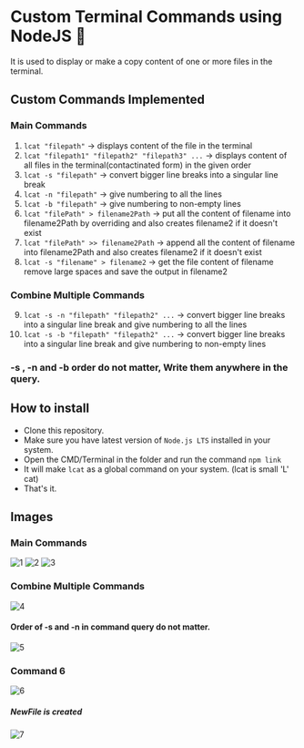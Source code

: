 # Custom Terminal Commands using NodeJS 🚀
It is used to display or make a copy content of one or more files in the terminal.

## Custom Commands Implemented

### Main Commands
1. ```lcat "filepath"``` &#8594; displays content of the file in the terminal
2. ```lcat "filepath1" "filepath2" "filepath3" ...``` &#8594; displays content of all files in the terminal(contactinated form) in the given order
3. ```lcat -s "filepath"``` &#8594; convert bigger line breaks into a singular line break
4. ```lcat -n "filepath"``` &#8594; give numbering to all the lines
5. ```lcat -b "filepath"``` &#8594; give numbering to non-empty lines
6. ```lcat "filePath" > filename2Path``` &#8594; put all the content of filename into filename2Path by overriding and also creates filename2 if it doesn't exist
7. ```lcat "filePath" >> filename2Path``` &#8594; append all the content of filename into filename2Path and also creates filename2 if it doesn't exist
8. ```lcat -s "filename" > filename2``` &#8594; get the file content of filename remove large spaces and save the output in filename2

### Combine Multiple Commands
9. ```lcat -s -n "filepath" "filepath2" ...``` &#8594; convert bigger line breaks into a singular line break and give numbering to all the lines
10. ```lcat -s -b "filepath" "filepath2" ...``` &#8594; convert bigger line breaks into a singular line break and give numbering to non-empty lines

### -s , -n and -b order do not matter, Write them anywhere in the query.

## How to install
- Clone this repository.
- Make sure you have latest version of ```Node.js LTS``` installed in your system.
- Open the CMD/Terminal in the folder and run the command ```npm link```
- It will make ```lcat``` as a global command on your system. (lcat is small 'L' cat)
- That's it.

## Images
### Main Commands
![1](https://user-images.githubusercontent.com/40179909/120108148-86b6c900-c181-11eb-8fad-8bc464c82cf4.PNG)
![2](https://user-images.githubusercontent.com/40179909/120108173-a3eb9780-c181-11eb-8053-4c2b38e1deea.PNG)
![3](https://user-images.githubusercontent.com/40179909/120108178-acdc6900-c181-11eb-9ce2-0188b1ae0b52.PNG)

### Combine Multiple Commands
![4](https://user-images.githubusercontent.com/40179909/120108179-ad74ff80-c181-11eb-96a7-d689ad0971fd.PNG)
#### Order of -s and -n in command query do not matter.
![5](https://user-images.githubusercontent.com/40179909/120108180-ad74ff80-c181-11eb-8181-2a11a023d9a9.PNG)

### Command 6
![6](https://user-images.githubusercontent.com/40179909/120108181-ae0d9600-c181-11eb-9556-00debf5a35b9.PNG)
##### NewFile is created
![7](https://user-images.githubusercontent.com/40179909/120108182-aea62c80-c181-11eb-91d2-d121fc4ca72f.PNG)
